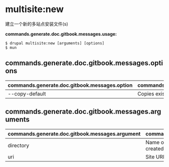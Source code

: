 # multisite:new
建立一个新的多站点安装文件(s)

**commands.generate.doc.gitbook.messages.usage:**
```
$ drupal multisite:new [arguments] [options]
$ mun  
```

## commands.generate.doc.gitbook.messages.options
commands.generate.doc.gitbook.messages.option | commands.generate.doc.gitbook.messages.details
-------|-------------
--copy-default | Copies existing site from the default install.

## commands.generate.doc.gitbook.messages.arguments
commands.generate.doc.gitbook.messages.argument | commands.generate.doc.gitbook.messages.details
---------|-------------
directory | Name of directory under 'sites' which should be created.
uri | Site URI to add to sites.php.
